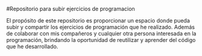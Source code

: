 #Repositorio para subir ejercicios de programacion

El propósito de este repositorio es proporcionar un espacio donde pueda subir y compartir los ejercicios de programación que he realizado. Además de colaborar con mis compañeros y cualquier otra persona interesada en la programación, brindando la oportunidad de reutilizar y aprender del código que he desarrollado.

